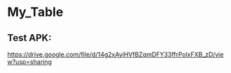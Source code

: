 # My_Table
## Test APK:
https://drive.google.com/file/d/14g2xAyiHVfBZqmDFY33ffrPolxFXB_zD/view?usp=sharing
